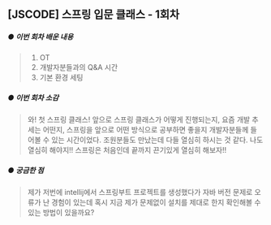## [JSCODE] 스프링 입문 클래스 - 1회차

##### ● 이번 회차  배운 내용
> 1. OT
> 2. 개발자분들과의 Q&A 시간
> 3. 기본 환경 세팅

##### ● 이번 회차  소감
>와! 첫 스프링 클래스! 앞으로 스프링 클래스가 어떻게 진행되는지, 요즘 개발 추세는 어떤지, 스프링을 앞으로 어떤 방식으로 공부하면 좋을지 개발자분들께 들어볼  수 있는 시간이었다. 조원분들도 만났는데 다들 열심히 하시는 것 같다. 나도 열심히 해야지!! 스프링은 처음인데 끝까지 끈기있게 열심히 해보자!!


##### ● 궁금한 점
>제가 저번에 intellij에서 스프링부트 프로젝트를 생성했다가 자바 버전 문제로 오류가 난 경험이 있는데 혹시 지금 제가 문제없이 설치를 제대로 한지 확인해볼 수 있는 방법이 있을까요?
